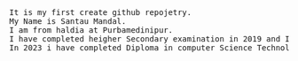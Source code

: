 <pre>
It is my first create github repojetry.
My Name is Santau Mandal.
I am from haldia at Purbamedinipur.
I have completed heigher Secondary examination in 2019 and I also complete secondary examination in 2017 form Haldia High School.
In 2023 i have completed Diploma in computer Science Technology from Contai Polytecnic,Purbamedinipur.
</pre>
